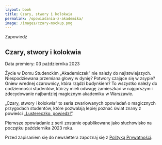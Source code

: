 ```yaml
---
layout: book
title: Czary, stwory i kolokwia
permalink: /opowiadania-z-akademika/
image: /images/czary-mockup.png
---
```


<p class="book__preview">Zapowiedź</p>

## Czary, stwory i kolokwia

Data premiery: 03 października 2023

Życie w Domu Studenckim „Akademiczek” nie należy do najłatwiejszych. Niespodziewana przemiana głowy w dynię? Potwory czające się w zsypie? Gniew wrednej czarownicy, która rządzi budynkiem? To wszystko należy do codzienności studentów, którzy mieli odwagę zamieszkać w najgorszym i zdecydowanie najbardziej magicznym akademiku w Warszawie.

„Czary, stwory i kolokwia” to seria zwariowanych opowiadań o magicznych przygodach studentów, które pozwalają lepiej poznać świat znany z powieści <a href="/lustereczko-powiedz/">„Lustereczko, powiedz!”</a>.

Pierwsze opowiadanie z serii zostanie opublikowane jako słuchowisko na początku października 2023 roku.

<div class="ml-embedded" data-form="efvy7p"></div>
<p class="book__privacy-policy">Przed zapisaniem się do newslettera zapoznaj się z <a href="/polityka-prywatnosci/">Polityką Prywatności</a>.</p>